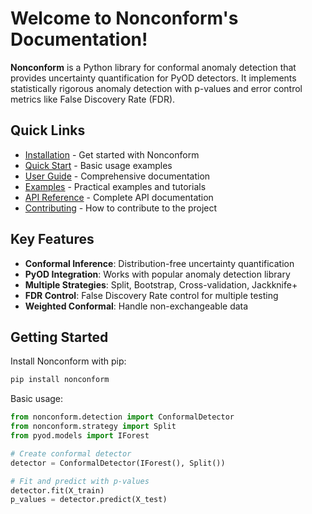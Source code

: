 # Welcome to Nonconform's Documentation!

**Nonconform** is a Python library for conformal anomaly detection that provides uncertainty quantification for PyOD detectors. It implements statistically rigorous anomaly detection with p-values and error control metrics like False Discovery Rate (FDR).

## Quick Links

- [Installation](installation.md) - Get started with Nonconform
- [Quick Start](quickstart.md) - Basic usage examples
- [User Guide](user_guide/index.md) - Comprehensive documentation
- [Examples](examples/index.md) - Practical examples and tutorials
- [API Reference](api/index.md) - Complete API documentation
- [Contributing](contributing.md) - How to contribute to the project

## Key Features

- **Conformal Inference**: Distribution-free uncertainty quantification
- **PyOD Integration**: Works with popular anomaly detection library
- **Multiple Strategies**: Split, Bootstrap, Cross-validation, Jackknife+
- **FDR Control**: False Discovery Rate control for multiple testing
- **Weighted Conformal**: Handle non-exchangeable data

## Getting Started

Install Nonconform with pip:

```bash
pip install nonconform
```

Basic usage:

```python
from nonconform.detection import ConformalDetector
from nonconform.strategy import Split
from pyod.models import IForest

# Create conformal detector
detector = ConformalDetector(IForest(), Split())

# Fit and predict with p-values
detector.fit(X_train)
p_values = detector.predict(X_test)
```

